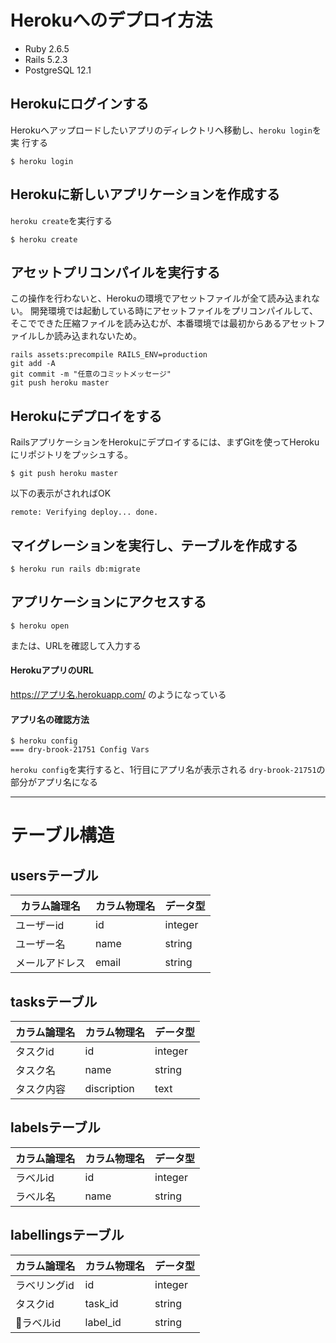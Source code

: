 # Herokuへのデプロイ方法

- Ruby 2.6.5
- Rails 5.2.3
- PostgreSQL 12.1

## Herokuにログインする
Herokuへアップロードしたいアプリのディレクトリへ移動し、`heroku login`を実
行する
```
$ heroku login
```

## Herokuに新しいアプリケーションを作成する
`heroku create`を実行する
```
$ heroku create
```
## アセットプリコンパイルを実行する

この操作を行わないと、Herokuの環境でアセットファイルが全て読み込まれない。
開発環境では起動している時にアセットファイルをプリコンパイルして、そこでできた圧縮ファイルを読み込むが、本番環境では最初からあるアセットファイルしか読み込まれないため。

```
rails assets:precompile RAILS_ENV=production
git add -A
git commit -m "任意のコミットメッセージ"
git push heroku master
```

## Herokuにデプロイをする
RailsアプリケーションをHerokuにデプロイするには、まずGitを使ってHerokuにリポジトリをプッシュする。

```
$ git push heroku master
```
以下の表示がされればOK
```
remote: Verifying deploy... done.
```

## マイグレーションを実行し、テーブルを作成する
```
$ heroku run rails db:migrate
```

## アプリケーションにアクセスする
```
$ heroku open
```
または、URLを確認して入力する
#### HerokuアプリのURL

https://アプリ名.herokuapp.com/ のようになっている

#### アプリ名の確認方法
```
$ heroku config
=== dry-brook-21751 Config Vars
```
`heroku config`を実行すると、1行目にアプリ名が表示される
`dry-brook-21751`の部分がアプリ名になる

***

# テーブル構造

## usersテーブル
| カラム論理名   | カラム物理名 | データ型 |
| ----------   | -----------| :------ |
| ユーザーid    | id         | integer |
| ユーザー名    | name       | string  |
| メールアドレス | email      | string  |

## tasksテーブル
| カラム論理名 | カラム物理名 | データ型 |
| ---------- | -----------| :------ |
| タスクid    | id         | integer |
| タスク名     | name       | string  |
| タスク内容   | discription | text   |

## labelsテーブル
| カラム論理名 | カラム物理名 | データ型 |
| ---------- | -----------| :------ |
| ラベルid    | id         | integer |
| ラベル名    | name       | string   |

## labellingsテーブル
| カラム論理名 | カラム物理名 | データ型 |
| ---------- | -----------| :------ |
| ラベリングid | id         | integer |
| タスクid    | task_id    | string  |
| ラベルid    | label_id   | string  |

